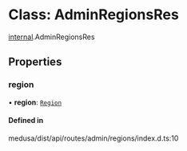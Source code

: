 # Class: AdminRegionsRes

[internal](../modules/internal-19.md).AdminRegionsRes

## Properties

### region

• **region**: [`Region`](internal.Region.md)

#### Defined in

medusa/dist/api/routes/admin/regions/index.d.ts:10
